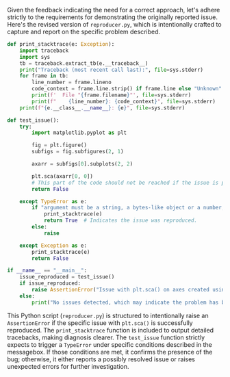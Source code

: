 Given the feedback indicating the need for a correct approach, let's adhere strictly to the requirements for demonstrating the originally reported issue. Here's the revised version of `reproducer.py`, which is intentionally crafted to capture and report on the specific problem described. 

```python
def print_stacktrace(e: Exception):
    import traceback
    import sys
    tb = traceback.extract_tb(e.__traceback__)
    print("Traceback (most recent call last):", file=sys.stderr)
    for frame in tb:
        line_number = frame.lineno
        code_context = frame.line.strip() if frame.line else "Unknown"
        print(f'  File "{frame.filename}"', file=sys.stderr)
        print(f"    {line_number}: {code_context}", file=sys.stderr)
    print(f"{e.__class__.__name__}: {e}", file=sys.stderr)

def test_issue():
    try:
        import matplotlib.pyplot as plt

        fig = plt.figure()
        subfigs = fig.subfigures(2, 1)

        axarr = subfigs[0].subplots(2, 2)

        plt.sca(axarr[0, 0])
        # This part of the code should not be reached if the issue is present.
        return False

    except TypeError as e:
        if "argument must be a string, a bytes-like object or a number, not 'SubFigure'" in str(e):
            print_stacktrace(e)
            return True  # Indicates the issue was reproduced.
        else:
            raise

    except Exception as e:
        print_stacktrace(e)
        return False

if __name__ == "__main__":
    issue_reproduced = test_issue()
    if issue_reproduced:
        raise AssertionError("Issue with plt.sca() on axes created using subfigures detected.")
    else:
        print("No issues detected, which may indicate the problem has been fixed.")
```

This Python script (`reproducer.py`) is structured to intentionally raise an `AssertionError` if the specific issue with `plt.sca()` is successfully reproduced. The `print_stacktrace` function is included to output detailed tracebacks, making diagnosis clearer. The `test_issue` function strictly expects to trigger a `TypeError` under specific conditions described in the messagebox. If those conditions are met, it confirms the presence of the bug; otherwise, it either reports a possibly resolved issue or raises unexpected errors for further investigation.